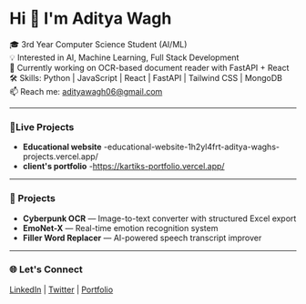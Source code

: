 # Hi 👋 I'm Aditya Wagh

🎓 3rd Year Computer Science Student (AI/ML)  
💡 Interested in AI, Machine Learning, Full Stack Development  
🚀 Currently working on OCR-based document reader with FastAPI + React  
🛠️ Skills: Python | JavaScript | React | FastAPI | Tailwind CSS | MongoDB  
📫 Reach me: [adityawagh06@gmail.com](mailto:adityawagh06@gmail.com)

---
### 📌Live Projects
- **Educational website** -educational-website-1h2yl4frt-aditya-waghs-projects.vercel.app/
- **client's portfolio**  -https://kartiks-portfolio.vercel.app/ 

---

### 📌 Projects
- **Cyberpunk OCR** — Image-to-text converter with structured Excel export  
- **EmoNet-X** — Real-time emotion recognition system  
- **Filler Word Replacer** — AI-powered speech transcript improver  

---

### 🌐 Let's Connect
[LinkedIn](https://linkedin.com/in/adityawagh06) | [Twitter](https://twitter.com/adityawagh06) | [Portfolio](https://yourwebsite.com)
